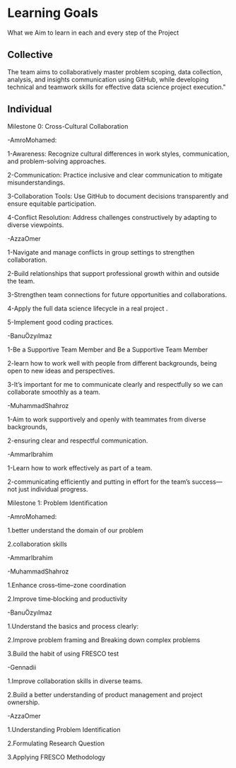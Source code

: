 # Learning Goals

What we Aim to learn in each and every step of the Project

## Collective

The team aims to collaboratively master problem scoping, data collection, analysis,
and insights communication using GitHub, while developing technical and teamwork
skills for effective data science project execution."

## Individual

Milestone 0: Cross-Cultural Collaboration

-AmroMohamed:

1-Awareness: Recognize cultural differences in work styles, communication,
and problem-solving approaches.

2-Communication: Practice inclusive and clear communication to mitigate misunderstandings.

3-Collaboration Tools: Use GitHub to document decisions transparently
and ensure equitable participation.

4-Conflict Resolution: Address challenges constructively by adapting to diverse viewpoints.

-AzzaOmer

1-Navigate and manage conflicts in group settings to strengthen collaboration.

2-Build relationships that support professional growth within and outside the team.

3-Strengthen team connections for future opportunities and collaborations.

4-Apply the full data science lifecycle in a real project .

5-Implement good coding practices.

-BanuÖzyılmaz

1-Be a Supportive Team Member and Be a Supportive Team Member

2-learn how to work well with people from different backgrounds,
being open to new ideas and perspectives.

3-It’s important for me to communicate clearly and respectfully
so we can collaborate smoothly as a team.

-MuhammadShahroz

1-Aim to work supportively and openly with teammates from diverse backgrounds,

2-ensuring clear and respectful communication.

-AmmarIbrahim

1-Learn how to work effectively as part of a team.

2-communicating efficiently and putting in effort for the team’s
success—not just individual progress.

Milestone 1: Problem Identification

-AmroMohamed:

1.better understand the domain of our problem

2.collaboration skills

-AmmarIbrahim

-MuhammadShahroz

1.Enhance cross–time–zone coordination

2.Improve time‑blocking and productivity

-BanuÖzyılmaz

1.Understand the basics and process clearly:

2.Improve problem framing and Breaking down complex problems

3.Build the habit of using FRESCO test

-Gennadii

1.Improve collaboration skills in diverse teams.

2.Build a better understanding of product management and project ownership.

-AzzaOmer

1.Understanding Problem Identification

2.Formulating Research Question

3.Applying FRESCO Methodology
